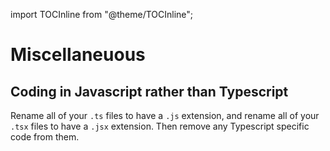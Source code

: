import TOCInline from "@theme/TOCInline";

<TOCInline toc={toc} />

# Miscellaneuous

## Coding in Javascript rather than Typescript

Rename all of your `.ts` files to have a `.js` extension, and rename all of your `.tsx` files to have a `.jsx` extension. Then remove any Typescript specific code from them.